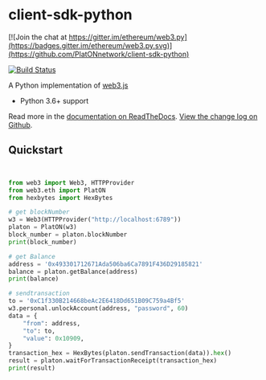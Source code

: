 # client-sdk-python

[![Join the chat at https://gitter.im/ethereum/web3.py](https://badges.gitter.im/ethereum/web3.py.svg)](https://github.com/PlatONnetwork/client-sdk-python)

[![Build Status](https://circleci.com/gh/ethereum/web3.py.svg?style=shield)](https://github.com/PlatONnetwork/client-sdk-python)


A Python implementation of [web3.js](https://github.com/ethereum/web3.js)

* Python 3.6+ support

Read more in the [documentation on ReadTheDocs](http://web3py.readthedocs.io/). [View the change log on Github](docs/releases.rst).

## Quickstart

```python


from web3 import Web3, HTTPProvider
from web3.eth import PlatON
from hexbytes import HexBytes

# get blockNumber
w3 = Web3(HTTPProvider("http://localhost:6789"))
platon = PlatON(w3)
block_number = platon.blockNumber
print(block_number)

# get Balance
address = '0x493301712671Ada506ba6Ca7891F436D29185821'
balance = platon.getBalance(address)
print(balance)

# sendtransaction
to = '0xC1f330B214668beAc2E6418Dd651B09C759a4Bf5'
w3.personal.unlockAccount(address, "password", 60)
data = {
    "from": address,
    "to": to,
    "value": 0x10909,
}
transaction_hex = HexBytes(platon.sendTransaction(data)).hex()
result = platon.waitForTransactionReceipt(transaction_hex)
print(result)
```
